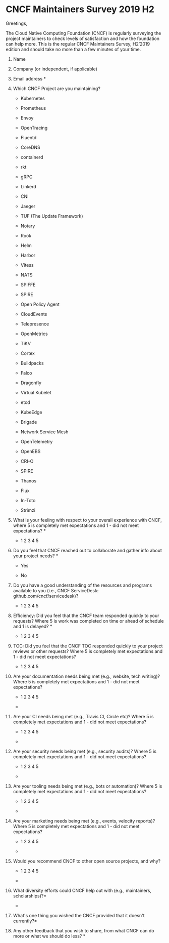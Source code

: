 # CNCF Maintainers Survey 2019 H2

Greetings,

The Cloud Native Computing Foundation (CNCF) is regularly surveying the project maintainers to check levels of satisfaction and how the foundation can help more. This is the regular CNCF Maintainers Survey, H2’2019 edition and should take no more than a few minutes of your time.

1. Name

2. Company (or independent, if applicable)

3. Email address *

4. Which CNCF Project are you maintaining?
   * Kubernetes

    * Prometheus

    * Envoy

    * OpenTracing

    * Fluentd

    * CoreDNS

    * containerd

    * rkt

    * gRPC

    * Linkerd

    * CNI

    * Jaeger

    * TUF (The Update Framework)

    * Notary

    * Rook

    * Helm

    * Harbor

    * Vitess

    * NATS

    * SPIFFE

    * SPIRE

    * Open Policy Agent

    * CloudEvents

    * Telepresence

    * OpenMetrics

    * TiKV

    * Cortex

    * Buildpacks

    * Falco

    * Dragonfly

    * Virtual Kubelet

    * etcd

    * KubeEdge

    * Brigade
    
    * Network Service Mesh
    
    * OpenTelemetry

    * OpenEBS
    
    * CRI-O

    * SPIRE
    
    * Thanos
    
    * Flux
    
    * In-Toto
    
    * Strimzi

5. What is your feeling with respect to your overall experience with CNCF, where 5 is completely met expectations and 1 - did not meet expectations? *

    * 1 2 3 4 5

6. Do you feel that CNCF reached out to collaborate and gather info about your project needs? *

    * Yes

    * No

7. Do you have a good understanding of the resources and programs available to you (i.e., CNCF ServiceDesk: github.com/cncf/servicedesk)? 

    * 1 2 3 4 5

8. Efficiency: Did you feel that the CNCF team responded quickly to your requests? Where 5 is work was completed on time or ahead of schedule and 1 is delayed? *

    * 1 2 3 4 5

9. TOC: Did you feel that the CNCF TOC responded quickly to your project reviews or other requests? Where 5 is completely met expectations and 1 - did not meet expectations?

    * 1 2 3 4 5

10. Are your documentation needs being met (e.g., website, tech writing)? Where 5 is completely met expectations and 1 - did not meet expectations?

    * 1 2 3 4 5

    * <free form text>

11. Are your CI needs being met (e.g., Travis CI, Circle etc)? Where 5 is completely met expectations and 1 - did not meet expectations?

    * 1 2 3 4 5

    * <free form text>

12. Are your security needs being met (e.g., security audits)? Where 5 is completely met expectations and 1 - did not meet expectations?

    * 1 2 3 4 5

    * <free form text>

13. Are your tooling needs being met (e.g., bots or automation)? Where 5 is completely met expectations and 1 - did not meet expectations?

    * 1 2 3 4 5

    * <free form text>

14. Are your marketing needs being met (e.g., events, velocity reports)? Where 5 is completely met expectations and 1 - did not meet expectations?

    * 1 2 3 4 5

    * <free form text>

15. Would you recommend CNCF to other open source projects, and why?

    * 1 2 3 4 5

    * <free form text>

16. What diversity efforts could CNCF help out with (e.g., maintainers, scholarships)?*

    * <free form text>

17. What's one thing you wished the CNCF provided that it doesn't currently?*

18. Any other feedback that you wish to share, from what CNCF can do more or what we should do less? *
